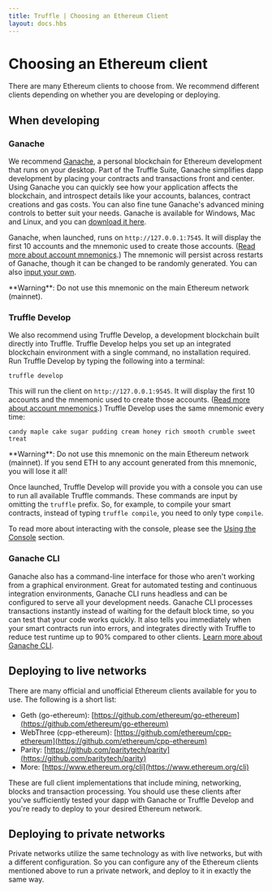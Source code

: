 ```yaml
---
title: Truffle | Choosing an Ethereum Client
layout: docs.hbs
---
```

# Choosing an Ethereum client

There are many Ethereum clients to choose from. We recommend different clients depending on whether you are developing or deploying.

## When developing

### Ganache

We recommend [Ganache](/ganache), a personal blockchain for Ethereum development that runs on your desktop. Part of the Truffle Suite, Ganache simplifies dapp development by placing your contracts and transactions front and center. Using Ganache you can quickly see how your application affects the blockchain, and introspect details like your accounts, balances, contract creations and gas costs. You can also fine tune Ganache's advanced mining controls to better suit your needs. Ganache is available for Windows, Mac and Linux, and you can [download it here](/ganache).

Ganache, when launched, runs on `http://127.0.0.1:7545`. It will display the first 10 accounts and the mnemonic used to create those accounts. ([Read more about account mnemonics](https://github.com/bitcoin/bips/blob/master/bip-0039.mediawiki).) The mnemonic will persist across restarts of Ganache, though it can be changed to be randomly generated. You can also [input your own](/docs/ganache/using).

<p class="alert alert-danger">
**Warning**: Do not use this mnemonic on the main Ethereum network (mainnet).
</p>

### Truffle Develop

We also recommend using Truffle Develop, a development blockchain built directly into Truffle. Truffle Develop helps you set up an integrated blockchain environment with a single command, no installation required. Run Truffle Develop by typing the following into a terminal:

```shell
truffle develop
```

This will run the client on `http://127.0.0.1:9545`. It will display the first 10 accounts and the mnemonic used to create those accounts. ([Read more about account mnemonics](https://github.com/bitcoin/bips/blob/master/bip-0039.mediawiki).) Truffle Develop uses the same mnemonic every time:

```
candy maple cake sugar pudding cream honey rich smooth crumble sweet treat
```

<p class="alert alert-danger">
**Warning**: Do not use this mnemonic on the main Ethereum network (mainnet). If you send ETH to any account generated from this mnemonic, you will lose it all!
</p>

Once launched, Truffle Develop will provide you with a console you can use to run all available Truffle commands. These commands are input by omitting the `truffle` prefix. So, for example, to compile your smart contracts, instead of typing `truffle compile`, you need to only type `compile`.

To read more about interacting with the console, please see the [Using the Console](/docs/truffle/getting-started/using-truffle-develop-and-the-console) section.

### Ganache CLI

Ganache also has a command-line interface for those who aren't working from a graphical environment. Great for automated testing and continuous integration environments, Ganache CLI runs headless and can be configured to serve all your development needs. Ganache CLI processes transactions instantly instead of waiting for the default block time, so you can test that your code works quickly. It also tells you immediately when your smart contracts run into errors, and integrates directly with Truffle to reduce test runtime up to 90% compared to other clients. [Learn more about Ganache CLI](https://github.com/trufflesuite/ganache-cli/).


## Deploying to live networks

There are many official and unofficial Ethereum clients available for you to use. The following is a short list:

* Geth (go-ethereum): [https://github.com/ethereum/go-ethereum](https://github.com/ethereum/go-ethereum)
* WebThree (cpp-ethereum): [https://github.com/ethereum/cpp-ethereum](https://github.com/ethereum/cpp-ethereum)
* Parity: [https://github.com/paritytech/parity](https://github.com/paritytech/parity)
* More: [https://www.ethereum.org/cli](https://www.ethereum.org/cli)

These are full client implementations that include mining, networking, blocks and transaction processing. You should use these clients after you've sufficiently tested your dapp with Ganache or Truffle Develop and you're ready to deploy to your desired Ethereum network.

## Deploying to private networks

Private networks utilize the same technology as with live networks, but with a different configuration. So you can configure any of the Ethereum clients mentioned above to run a private network, and deploy to it in exactly the same way.
